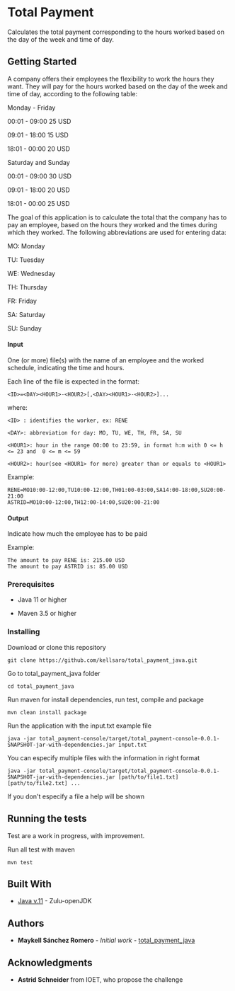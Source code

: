 # Total Payment 

Calculates the total payment corresponding to the hours worked based on the day of the week and time of day.

## Getting Started

A company offers their employees the flexibility to work the hours they want. 
They will pay for the hours worked based on the day of the week and time of day, 
according to the following table:

Monday - Friday

00:01 - 09:00 25 USD

09:01 - 18:00 15 USD

18:01 - 00:00 20 USD

Saturday and Sunday

00:01 - 09:00 30 USD

09:01 - 18:00 20 USD

18:01 - 00:00 25 USD

The goal of this application is to calculate the total that the company has to pay an employee, 
based on the hours they worked and the times during which they worked. 
The following abbreviations are used for entering data:

MO: Monday

TU: Tuesday

WE: Wednesday

TH: Thursday

FR: Friday

SA: Saturday

SU: Sunday

#### Input 

One (or more) file(s) with the name of an employee and the worked schedule, indicating the time and hours. 

Each line of the file is expected in the format:

```
<ID>=<DAY><HOUR1>-<HOUR2>[,<DAY><HOUR1>-<HOUR2>]...
```

where:

```
<ID> : identifies the worker, ex: RENE

<DAY>: abbreviation for day: MO, TU, WE, TH, FR, SA, SU 

<HOUR1>: hour in the range 00:00 to 23:59, in format h:m with 0 <= h <= 23 and  0 <= m <= 59

<HOUR2>: hour(see <HOUR1> for more) greater than or equals to <HOUR1>
```

Example:

```
RENE=MO10:00-12:00,TU10:00-12:00,TH01:00-03:00,SA14:00-18:00,SU20:00-21:00
ASTRID=MO10:00-12:00,TH12:00-14:00,SU20:00-21:00
```

#### Output 

Indicate how much the employee has to be paid

Example:

```
The amount to pay RENE is: 215.00 USD
The amount to pay ASTRID is: 85.00 USD 
```

### Prerequisites

- Java 11 or higher

- Maven 3.5 or higher

### Installing

Download or clone this repository

```
git clone https://github.com/kellsaro/total_payment_java.git
```

Go to total_payment_java folder

```
cd total_payment_java
```


Run maven for install dependencies, run test, compile and package

```
mvn clean install package
```


Run the application with the input.txt example file

```
java -jar total_payment-console/target/total_payment-console-0.0.1-SNAPSHOT-jar-with-dependencies.jar input.txt 
```


You can especify multiple files with the information in right format

```
java -jar total_payment-console/target/total_payment-console-0.0.1-SNAPSHOT-jar-with-dependencies.jar [path/to/file1.txt] [path/to/file2.txt] ...
```

If you don't especify a file a help will be shown

## Running the tests

Test are a work in progress, with improvement.

Run all test with maven

```
mvn test
```

## Built With

* [Java v.11](https://www.azul.com/downloads/zulu/) - Zulu-openJDK

## Authors

* **Maykell Sánchez Romero** - *Initial work* - [total_payment_java](https://github.com/kellsaro/total_payment_java.git)


## Acknowledgments

* **Astrid Schneider** from IOET, who propose the challenge



